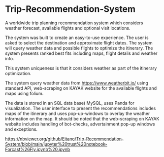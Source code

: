 # Trip-Recommendation-System

A worldwide trip planning recommendation system which considers weather forecast, available flights and optional visit locations.

The system was built to create an easy-to-use experience. The user is asked to select the destination and approximate flight dates. The system will query weather data and possible flights to optimize the itinerary. The system presents ranked best fits including maps, flight details and weather info.

This system uniqueness is that it considers weather as part of the itinerary optimization.

The system query weather data from https://www.weatherbit.io/ using standard API, web-scraping on KAYAK website for the available flights and maps using folium.

The data is stored in an SQL data base( MySQL, uses Panda for visualization. 
The user interface to present the recommendations includes maps of the itinerary and uses pop-up-windows to overlay the weather information on the map. 
It should be noted that the web-scraping on KAYAK website includes handling of bot-checks, advertainment pop-up windows and exceptions.



https://nbviewer.org/github/Eitano/Trip-Recommendation-System/blob/main/jupyter%20trust%20notebook-Forcast%26Fly.ipynb%20.ipynb
